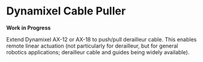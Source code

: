 # Dynamixel Cable Puller
**Work in Progress**

Extend Dynamixel AX-12 or AX-18 to push/pull derailleur cable.  This enables
remote linear actuation (not particularly for derailleur, but for general
robotics applications; derailleur cable and guides being widely available).
